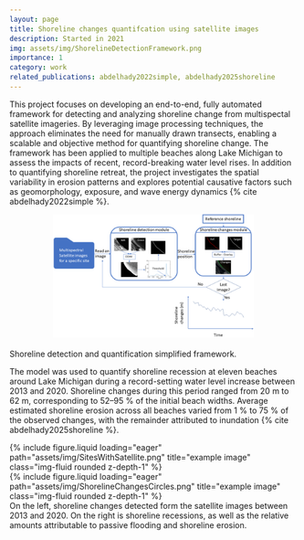 ```yaml
---
layout: page
title: Shoreline changes quantifcation using satellite images
description: Started in 2021
img: assets/img/ShorelineDetectionFramework.png
importance: 1
category: work
related_publications: abdelhady2022simple, abdelhady2025shoreline
---
```


This project focuses on developing an end-to-end, fully automated framework for detecting and analyzing shoreline change from multispectal satellite imageries. By leveraging image processing techniques, the approach eliminates the need for manually drawn transects, enabling a scalable and objective method for quantifying shoreline change. The framework has been applied to multiple beaches along Lake Michigan to assess the impacts of recent, record-breaking water level rises. In addition to quantifying shoreline retreat, the project investigates the spatial variability in erosion patterns and explores potential causative factors such as geomorphology, exposure, and wave energy dynamics {% cite abdelhady2022simple %}.

<img src="assets/img/ShorelineDetectionFramework.png" alt="My photo" style="width: 70%; display: block; margin: 0 auto 20px auto;" class="rounded mx-auto d-block">

<div class="caption text-center">
  Shoreline detection and quantification simplified framework.
</div>


The model was used to quantify shoreline recession at eleven beaches around Lake Michigan during a record-setting water level increase between 2013 and 2020. Shoreline changes during this period ranged from 20 m to 62 m, corresponding to 52–95 % of the initial beach widths. Average estimated shoreline erosion across all beaches varied from 1 % to 75 % of the observed changes, with the remainder attributed to inundation {% cite abdelhady2025shoreline %}. 

<div class="row">
    <div class="col-sm mt-3 mt-md-0">
        {% include figure.liquid loading="eager" path="assets/img/SitesWithSatellite.png" title="example image" class="img-fluid rounded z-depth-1" %}
    </div>
    <div class="col-sm mt-3 mt-md-0">
        {% include figure.liquid loading="eager" path="assets/img/ShorelineChangesCircles.png" title="example image" class="img-fluid rounded z-depth-1" %}
    </div>
</div>
<div class="caption">
    On the left, shoreline changes detected form the satellite images between 2013 and 2020. On the right is shoreline recessions, as well as the relative amounts attributable to passive flooding and shoreline erosion.
</div>


